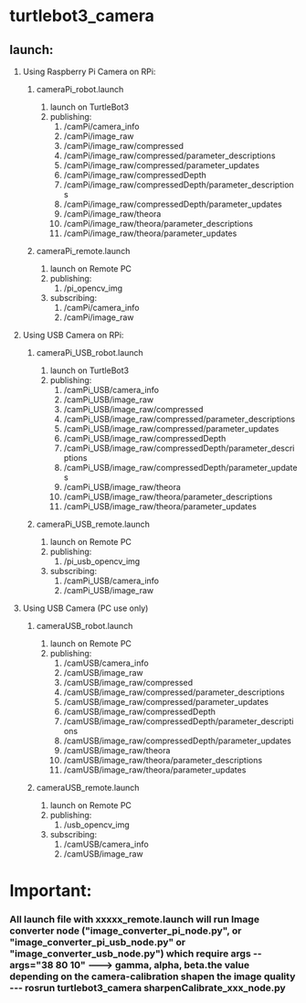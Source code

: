# turtlebot3_camera

## launch:
1.  Using Raspberry Pi Camera on RPi:
    1.  cameraPi_robot.launch
        1.  launch on TurtleBot3
        2.  publishing:
            1.  /camPi/camera_info
            2.  /camPi/image_raw
            3.  /camPi/image_raw/compressed
            4.  /camPi/image_raw/compressed/parameter_descriptions
            5.  /camPi/image_raw/compressed/parameter_updates
            6.  /camPi/image_raw/compressedDepth
            7.  /camPi/image_raw/compressedDepth/parameter_descriptions
            8.  /camPi/image_raw/compressedDepth/parameter_updates
            9.  /camPi/image_raw/theora
            10. /camPi/image_raw/theora/parameter_descriptions
            11. /camPi/image_raw/theora/parameter_updates

    2.  cameraPi_remote.launch
        1.  launch on Remote PC
        2.  publishing:
            1.  /pi_opencv_img
        3.  subscribing:
            1.  /camPi/camera_info
            2.  /camPi/image_raw

2.  Using USB Camera on RPi:
    1.  cameraPi_USB_robot.launch
        1.  launch on TurtleBot3
        2.  publishing:
            1.  /camPi_USB/camera_info
            2.  /camPi_USB/image_raw
            3.  /camPi_USB/image_raw/compressed
            4.  /camPi_USB/image_raw/compressed/parameter_descriptions
            5.  /camPi_USB/image_raw/compressed/parameter_updates
            6.  /camPi_USB/image_raw/compressedDepth
            7.  /camPi_USB/image_raw/compressedDepth/parameter_descriptions
            8.  /camPi_USB/image_raw/compressedDepth/parameter_updates
            9.  /camPi_USB/image_raw/theora
            10. /camPi_USB/image_raw/theora/parameter_descriptions
            11. /camPi_USB/image_raw/theora/parameter_updates

    2.  cameraPi_USB_remote.launch
        1.  launch on Remote PC
        2.  publishing:
            1.  /pi_usb_opencv_img
        3.  subscribing:
            1.  /camPi_USB/camera_info
            2.  /camPi_USB/image_raw

3.  Using USB Camera (PC use only)
    1.  cameraUSB_robot.launch
        1.  launch on Remote PC
        2.  publishing:
            1.  /camUSB/camera_info
            2.  /camUSB/image_raw
            3.  /camUSB/image_raw/compressed
            4.  /camUSB/image_raw/compressed/parameter_descriptions
            5.  /camUSB/image_raw/compressed/parameter_updates
            6.  /camUSB/image_raw/compressedDepth
            7.  /camUSB/image_raw/compressedDepth/parameter_descriptions
            8.  /camUSB/image_raw/compressedDepth/parameter_updates
            9.  /camUSB/image_raw/theora
            10. /camUSB/image_raw/theora/parameter_descriptions
            11. /camUSB/image_raw/theora/parameter_updates

    2.  cameraUSB_remote.launch
        1.  launch on Remote PC
        2.  publishing:
            1.  /usb_opencv_img
        3.  subscribing:
            1.  /camUSB/camera_info
            2.  /camUSB/image_raw


# Important:
### All launch file with xxxxx_remote.launch will run Image converter node ("image_converter_pi_node.py", or "image_converter_pi_usb_node.py" or "image_converter_usb_node.py") which require args -- args="38 80 10" ---> gamma, alpha, beta.the value depending on the camera-calibration shapen the image quality --- rosrun turtlebot3_camera sharpenCalibrate_xxx_node.py
